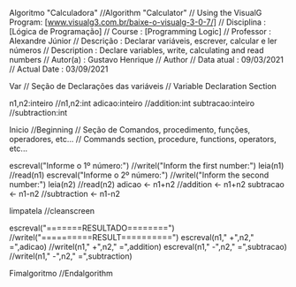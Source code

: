 Algoritmo "Calculadora"
//Algorithm "Calculator"
// Using the VisualG Program: [www.visualg3.com.br/baixe-o-visualg-3-0-7/]
// Disciplina  : [Lógica de Programação]
// Course      : [Programming Logic]
// Professor   : Alexandre Júnior
// Descrição   : Declarar variáveis, escrever, calcular e ler números
// Description : Declare variables, write, calculating and read numbers
// Autor(a)    : Gustavo Henrique
// Author
// Data atual  : 09/03/2021
// Actual Date : 03/09/2021

Var
// Seção de Declarações das variáveis
// Variable Declaration Section

n1,n2:inteiro
//n1,n2:int
adicao:inteiro
//addition:int
subtracao:inteiro
//subtraction:int

Inicio
//Beginning
// Seção de Comandos, procedimento, funções, operadores, etc...
// Commands section, procedure, functions, operators, etc...

escreval("Informe o 1º número:")
//writel("Inform the first number:")
leia(n1)
//read(n1)
escreval("Informe o 2º número:")
//writel("Inform the second number:")
leia(n2)
//read(n2)
adicao <- n1+n2
//addition <- n1+n2
subtracao <- n1-n2
//subtraction <- n1-n2

limpatela
//cleanscreen

escreval("=======RESULTADO========")
//writel("==========RESULT==========")
escreval(n1," +",n2," =",adicao)
//writel(n1," +",n2," =",addition)
escreval(n1," -",n2," =",subtracao)
//writel(n1," -",n2," =",subtraction)

Fimalgoritmo
//Endalgorithm
